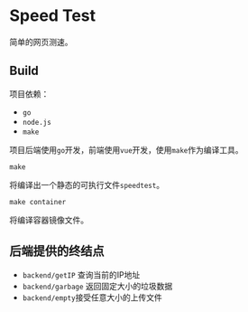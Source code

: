 # Speed Test

简单的网页测速。

## Build

项目依赖：

- `go`
- `node.js`
- `make`

项目后端使用`go`开发，前端使用`vue`开发，使用`make`作为编译工具。

```shell
make
```

将编译出一个静态的可执行文件`speedtest`。

```shell
make container
```

将编译容器镜像文件。

## 后端提供的终结点

- `backend/getIP` 查询当前的IP地址
- `backend/garbage` 返回固定大小的垃圾数据
- `backend/empty`接受任意大小的上传文件


